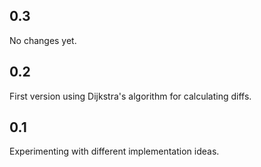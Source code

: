 ## 0.3

No changes yet.

## 0.2

First version using Dijkstra's algorithm for calculating diffs.

## 0.1

Experimenting with different implementation ideas.
